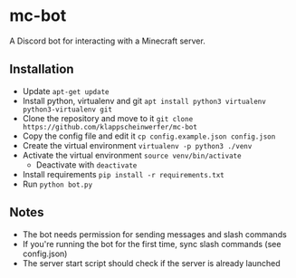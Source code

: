 # mc-bot

A Discord bot for interacting with a Minecraft server.

## Installation

* Update `apt-get update`
* Install python, virtualenv and git `apt install python3 virtualenv python3-virtualenv git`
* Clone the repository and move to it `git clone https://github.com/klappscheinwerfer/mc-bot`
* Copy the config file and edit it `cp config.example.json config.json`
* Create the virtual environment `virtualenv -p python3 ./venv`
* Activate the virtual environment `source venv/bin/activate`
	* Deactivate with `deactivate`
* Install requirements `pip install -r requirements.txt`
* Run `python bot.py`

## Notes

* The bot needs permission for sending messages and slash commands
* If you're running the bot for the first time, sync slash commands (see config.json)
* The server start script should check if the server is already launched